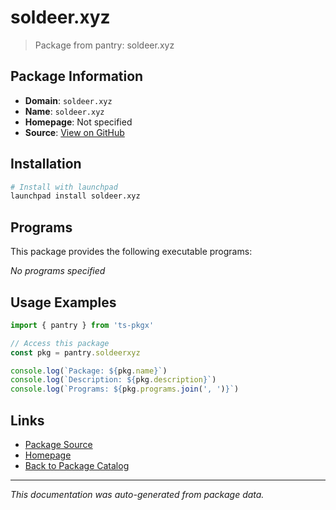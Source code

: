 # soldeer.xyz

> Package from pantry: soldeer.xyz

## Package Information

- **Domain**: `soldeer.xyz`
- **Name**: `soldeer.xyz`
- **Homepage**: Not specified
- **Source**: [View on GitHub](https://github.com/pkgxdev/pantry/tree/main/projects/soldeer.xyz/package.yml)

## Installation

```bash
# Install with launchpad
launchpad install soldeer.xyz
```

## Programs

This package provides the following executable programs:

*No programs specified*

## Usage Examples

```typescript
import { pantry } from 'ts-pkgx'

// Access this package
const pkg = pantry.soldeerxyz

console.log(`Package: ${pkg.name}`)
console.log(`Description: ${pkg.description}`)
console.log(`Programs: ${pkg.programs.join(', ')}`)
```

## Links

- [Package Source](https://github.com/pkgxdev/pantry/tree/main/projects/soldeer.xyz/package.yml)
- [Homepage](#)
- [Back to Package Catalog](../package-catalog.md)

---

*This documentation was auto-generated from package data.*
